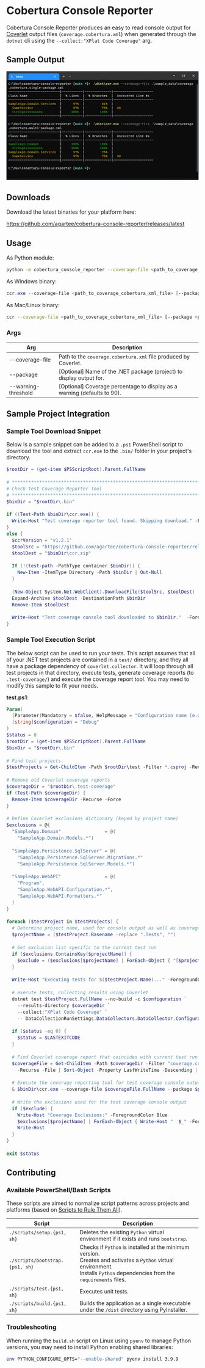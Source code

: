 # Cobertura Console Reporter

Cobertura Console Reporter produces an easy to read console output for 
[Coverlet](https://github.com/coverlet-coverage/coverlet) output files (`coverage.cobertura.xml`) when
generated through the `dotnet` cli using the `--collect:"XPlat Code Coverage"` arg.

## Sample Output

![sample output](img/sample.png)

## Downloads

Download the latest binaries for your platform here:

https://github.com/agartee/cobertura-console-reporter/releases/latest

## Usage

As Python module:

```bash
python -m cobertura_console_reporter --coverage-file <path_to_coverage_cobertura_xml_file> [--package <package_name>] [--warning-threshold <number>]
```

As Windows binary:

```powershell
ccr.exe --coverage-file <path_to_coverage_cobertura_xml_file> [--package <package_name>] [--warning-threshold <number>]
```

As Mac/Linux binary:

```bash
ccr --coverage-file <path_to_coverage_cobertura_xml_file> [--package <package_name>] [--warning-threshold <number>]
```

### Args

| Arg                 | Description                                                              |
|---------------------|--------------------------------------------------------------------------|
| --coverage-file     | Path to the `coverage.cobertura.xml` file produced by Coverlet.          |
| --package           | [Optional] Name of the .NET package (project) to display output for.     |
| --warning-threshold | [Optional] Coverage percentage to display as a warning (defaults to 90). |

## Sample Project Integration

### Sample Tool Download Snippet

Below is a sample snippet can be added to a `.ps1` PowerShell script to download the tool and extract `ccr.exe` to the `.bin/` folder in your project's directory.

```powershell
$rootDir = (get-item $PSScriptRoot).Parent.FullName

# **************************************************************************************
# Check Test Coverage Reporter Tool
# **************************************************************************************
$binDir = "$rootDir\.bin"

if ((Test-Path $binDir\ccr.exe)) {
  Write-Host "Test coverage reporter tool found. Skipping download." -ForegroundColor Green
}
else {
  $ccrVersion = "v1.2.1"
  $toolSrc = "https://github.com/agartee/cobertura-console-reporter/releases/download/$($ccrVersion)/ccr_windows_$($ccrVersion)_amd64.zip"
  $toolDest = "$binDir\ccr.zip"

  If (!(test-path -PathType container $binDir)) {
    New-Item -ItemType Directory -Path $binDir | Out-Null
  }

  (New-Object System.Net.WebClient).DownloadFile($toolSrc, $toolDest)
  Expand-Archive $toolDest -DestinationPath $binDir
  Remove-Item $toolDest

  Write-Host "Test coverage console tool downloaded to $binDir."  -ForegroundColor Green
}
```

### Sample Tool Execution Script

The below script can be used to run your tests. This script assumes that all of your .NET test projects are contained in a `test/` directory, and they all have a package dependency of `coverlet.collector`. It will loop through all test projects in that directory, execute tests, generate coverage reports (to `.test-coverage/`) and execute the coverage report tool. You may need to modify this sample to fit your needs.

**test.ps1**:

```powershell
Param(
  [Parameter(Mandatory = $false, HelpMessage = "Configuration name (e.g. Release, Debug)")]
  [string]$configuration = "Debug"
)
$status = 0
$rootDir = (get-item $PSScriptRoot).Parent.FullName
$binDir = "$rootDir\.bin"

# Find test projects
$testProjects = Get-ChildItem -Path $rootDir\test -Filter *.csproj -Recurse -File | ForEach-Object { $_ }

# Remove old Coverlet coverage reports
$coverageDir = "$rootDir\.test-coverage"
if (Test-Path $coverageDir) {
  Remove-Item $coverageDir -Recurse -Force
}

# Define Coverlet exclusions dictionary (keyed by project name)
$exclusions = @{
  "SampleApp.Domain"                = @(
    "SampleApp.Domain.Models.*")

  "SampleApp.Persistence.SqlServer" = @(
    "SampleApp.Persistence.SqlServer.Migrations.*"
    "SampleApp.Persistence.SqlServer.Models.*")

  "SampleApp.WebAPI"                = @(
    "Program",
    "SampleApp.WebAPI.Configuration.*",
    "SampleApp.WebAPI.Formatters.*"
  )
}

foreach ($testProject in $testProjects) {
  # Determine project name, used for console output as well as coverage reporter's package filter setting
  $projectName = ($testProject.Basename -replace ".Tests", "")

  # Get exclusion list specific to the current test run
  if ($exclusions.ContainsKey($projectName)) {
    $exclude = ($exclusions[$projectName] | ForEach-Object { "[$projectName]" + $_ }) -join ","
  }

  Write-Host "Executing tests for $($testProject.Name)..." -ForegroundColor Blue

  # execute tests, collecting results using Coverlet
  dotnet test $testProject.FullName --no-build -c $configuration `
    --results-directory $coverageDir `
    --collect:"XPlat Code Coverage" `
    -- DataCollectionRunSettings.DataCollectors.DataCollector.Configuration.Exclude="$exclude"

  if ($status -eq 0) {
    $status = $LASTEXITCODE
  }

  # Find Coverlet coverage report that coincides with current test run
  $coverageFile = Get-ChildItem -Path $coverageDir -Filter "coverage.cobertura.xml" `
    -Recurse -File | Sort-Object -Property LastWriteTime -Descending | Select-Object -First 1

  # Execute the coverage reporting tool for test coverage console output
  & $binDir\ccr.exe --coverage-file $coverageFile.FullName --package $projectName

  # Write the exclusions used for the test coverage console output
  if ($exclude) {
    Write-Host "Coverage Exclusions:" -ForegroundColor Blue
    $exclusions[$projectName] | ForEach-Object { Write-Host "  $_" -ForegroundColor Blue }
    Write-Host
  }
}

exit $status

```

## Contributing

### Available PowerShell/Bash Scripts

These scripts are aimed to normalize script patterns across projects and platforms (based on [Scripts to Rule Them All](https://github.com/github/scripts-to-rule-them-all)). 

| Script                          | Description                                                                                                                                                                       |
|---------------------------------|-----------------------------------------------------------------------------------------------------------------------------------------------------------------------------------|
| `./scripts/setup.{ps1, sh}`     | Deletes the existing `Python` virtual environment if it exists and runs `bootstrap`.                                                                                              |
| `./scripts/bootstrap.{ps1, sh}` | Checks if `Python` is installed at the minimum version.<br>Creates and activates a `Python` virtual environment.<br>Installs `Python` dependencies from the `requirements` files. |
| `./scripts/test.{ps1, sh}`      | Executes unit tests.                                                                                                                                                              |
| `./scripts/build.{ps1, sh}`     | Builds the application as a single executable under the `/dist` directory using PyInstaller.                                                                                      |

### Troubleshooting

When running the `build.sh` script on Linux using `pyenv` to manage Python versions, you 
may need to install Python enabling shared libraries:

```bash
env PYTHON_CONFIGURE_OPTS="--enable-shared" pyenv install 3.9.9
```
